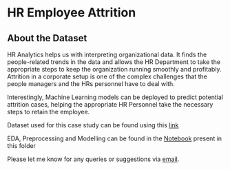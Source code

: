# HR Employee Attrition

## About the Dataset
HR Analytics helps us with interpreting organizational data. It finds the people-related trends in the data and allows the HR Department to take the appropriate steps to keep the organization running smoothly and profitably. Attrition in a corporate setup is one of the complex challenges that the people managers and the HRs personnel have to deal with.

Interestingly, Machine Learning models can be deployed to predict potential attrition cases, helping the appropriate HR Personnel take the necessary steps to retain the employee.

Dataset used for this case study can be found using this [link](https://www.kaggle.com/datasets/rishikeshkonapure/hr-analytics-prediction)

EDA, Preprocessing and Modelling can be found in the [Notebook](https://github.com/Gowtham-98/ML-Case-Studies/blob/main/HR-Employee-Attrition/HR_Employee_Attrition.ipynb) present in this folder

Please let me know for any queries or suggestions via  [email](mailto:munugowtham@gmail.com?subject=GitHub%20Query%20On%20HR%20Attrition%20Case%20Study).
